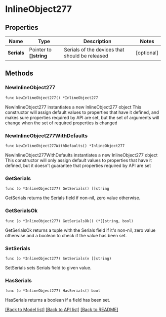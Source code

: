# InlineObject277

## Properties

Name | Type | Description | Notes
------------ | ------------- | ------------- | -------------
**Serials** | Pointer to **[]string** | Serials of the devices that should be released | [optional] 

## Methods

### NewInlineObject277

`func NewInlineObject277() *InlineObject277`

NewInlineObject277 instantiates a new InlineObject277 object
This constructor will assign default values to properties that have it defined,
and makes sure properties required by API are set, but the set of arguments
will change when the set of required properties is changed

### NewInlineObject277WithDefaults

`func NewInlineObject277WithDefaults() *InlineObject277`

NewInlineObject277WithDefaults instantiates a new InlineObject277 object
This constructor will only assign default values to properties that have it defined,
but it doesn't guarantee that properties required by API are set

### GetSerials

`func (o *InlineObject277) GetSerials() []string`

GetSerials returns the Serials field if non-nil, zero value otherwise.

### GetSerialsOk

`func (o *InlineObject277) GetSerialsOk() (*[]string, bool)`

GetSerialsOk returns a tuple with the Serials field if it's non-nil, zero value otherwise
and a boolean to check if the value has been set.

### SetSerials

`func (o *InlineObject277) SetSerials(v []string)`

SetSerials sets Serials field to given value.

### HasSerials

`func (o *InlineObject277) HasSerials() bool`

HasSerials returns a boolean if a field has been set.


[[Back to Model list]](../README.md#documentation-for-models) [[Back to API list]](../README.md#documentation-for-api-endpoints) [[Back to README]](../README.md)



